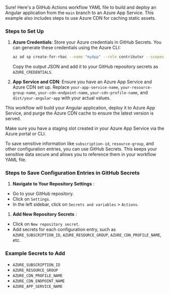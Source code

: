 Sure! Here's a GitHub Actions workflow YAML file to build and deploy an Angular application from the `main` branch to an Azure App Service. This example also includes steps to use Azure CDN for caching static assets.

### Steps to Set Up

1. **Azure Credentials**: Store your Azure credentials in GitHub Secrets. You can generate these credentials using the Azure CLI:

   ```sh
   az ad sp create-for-rbac --name "myApp" --role contributor --scopes /subscriptions/{subscription-id}/resourceGroups/{resource-group} --sdk-auth
   ```

   Copy the output JSON and add it to your GitHub repository secrets as `AZURE_CREDENTIALS`.
2. **App Service and CDN**: Ensure you have an Azure App Service and Azure CDN set up. Replace `your-app-service-name`, `your-resource-group-name`, `your-cdn-endpoint-name`, `your-cdn-profile-name`, and `dist/your-angular-app` with your actual values.

This workflow will build your Angular application, deploy it to Azure App Service, and purge the Azure CDN cache to ensure the latest version is served.

Make sure you have a staging slot created in your Azure App Service via the Azure portal or CLI.

To save sensitive information like `subscription-id`, `resource-group`, and other configuration entries, you can use GitHub Secrets. This keeps your sensitive data secure and allows you to reference them in your workflow YAML file.

### Steps to Save Configuration Entries in GitHub Secrets

1. **Navigate to Your Repository Settings** :

* Go to your GitHub repository.
* Click on `Settings`.
* In the left sidebar, click on `Secrets and variables` > `Actions`.

1. **Add New Repository Secrets** :

* Click on `New repository secret`.
* Add secrets for each configuration entry, such as `AZURE_SUBSCRIPTION_ID`, `AZURE_RESOURCE_GROUP`, `AZURE_CDN_PROFILE_NAME`, etc.

### Example Secrets to Add

* `AZURE_SUBSCRIPTION_ID`
* `AZURE_RESOURCE_GROUP`
* `AZURE_CDN_PROFILE_NAME`
* `AZURE_CDN_ENDPOINT_NAME`
* `AZURE_APP_SERVICE_NAME`

